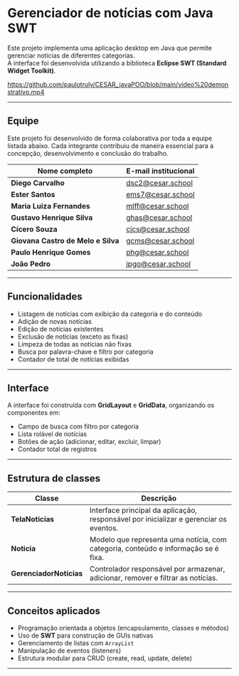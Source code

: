 # Gerenciador de notícias com Java SWT

Este projeto implementa uma aplicação desktop em Java que permite gerenciar notícias de diferentes categorias.  
A interface foi desenvolvida utilizando a biblioteca **Eclipse SWT (Standard Widget Toolkit)**.

https://github.com/paulotruly/CESAR_javaPOO/blob/main/vídeo%20demonstrativo.mp4

---

## Equipe

Este projeto foi desenvolvido de forma colaborativa por toda a equipe listada abaixo.
Cada integrante contribuiu de maneira essencial para a concepção, desenvolvimento e conclusão do trabalho.

| Nome completo                      | E-mail institucional                          |
| ---------------------------------- | --------------------------------------------- |
| **Diego Carvalho**                 | [dsc2@cesar.school](mailto:dsc2@cesar.school) |
| **Ester Santos**                   | [ems7@cesar.school](mailto:ems7@cesar.school) |
| **Maria Luiza Fernandes**          | [mlff@cesar.school](mailto:mlff@cesar.school) |
| **Gustavo Henrique Silva**         | [ghas@cesar.school](mailto:ghas@cesar.school) |
| **Cícero Souza**                   | [cjcs@cesar.school](mailto:cjcs@cesar.school) |
| **Giovana Castro de Melo e Silva** | [gcms@cesar.school](mailto:gcms@cesar.school) |
| **Paulo Henrique Gomes**           | [phg@cesar.school](mailto:phg@cesar.school)   |
| **João Pedro**                     | [jpgo@cesar.school](mailto:jpgo@cesar.school) |

---

## Funcionalidades

- Listagem de notícias com exibição da categoria e do conteúdo  
- Adição de novas notícias  
- Edição de notícias existentes  
- Exclusão de notícias (exceto as fixas)  
- Limpeza de todas as notícias não fixas  
- Busca por palavra-chave e filtro por categoria  
- Contador de total de notícias exibidas

---

## Interface

A interface foi construída com **GridLayout** e **GridData**, organizando os componentes em:

- Campo de busca com filtro por categoria  
- Lista rolável de notícias  
- Botões de ação (adicionar, editar, excluir, limpar)
- Contador total de registros

---

## Estrutura de classes

| Classe | Descrição |
|--------|------------|
| **TelaNoticias** | Interface principal da aplicação, responsável por inicializar e gerenciar os eventos. |
| **Noticia** | Modelo que representa uma notícia, com categoria, conteúdo e informação se é fixa. |
| **GerenciadorNoticias** | Controlador responsável por armazenar, adicionar, remover e filtrar as notícias. |

---

## Conceitos aplicados

- Programação orientada a objetos (encapsulamento, classes e métodos)  
- Uso de **SWT** para construção de GUIs nativas  
- Gerenciamento de listas com `ArrayList`
- Manipulação de eventos (listeners)  
- Estrutura modular para CRUD (create, read, update, delete)

---


